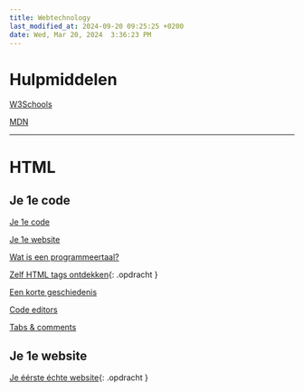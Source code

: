 ```yaml
---
title: Webtechnology
last_modified_at: 2024-09-20 09:25:25 +0200
date: Wed, Mar 20, 2024  3:36:23 PM
---
```


# Hulpmiddelen

[W3Schools](https://www.w3schools.com/)

[MDN](https://developer.mozilla.org)

---

# HTML

## Je 1e code

[Je 1e code](Je-1e-code)

[Je 1e website](Je-1e-website)

[Wat is een programmeertaal?](Wat-is-een-programmeertaal)

[Zelf HTML tags ontdekken](Zelf-html-tags-ontdekken){: .opdracht }

[Een korte geschiedenis](Een-korte-geschiedenis)

[Code editors](Code-editors)

[Tabs & comments](Tabs-en-comments)

## Je 1e website

[Je éérste échte website](Je-1e-echte-website){: .opdracht }

